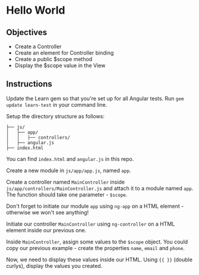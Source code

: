 # Hello World 

## Objectives

- Create a Controller
- Create an element for Controller binding
- Create a public $scope method
- Display the $scope value in the View

## Instructions

Update the Learn gem so that you're set up for all Angular tests. Run `gem update learn-test` in your command line. 

Setup the directory structure as follows:

```
├── js/
│   ├── app/
│   │   ├── controllers/
│   ├── angular.js
├── index.html

```

You can find `index.html` and `angular.js` in this repo.

Create a new module in `js/app/app.js`, named `app`.

Create a controller named `MainController` inside `js/app/controllers/MainController.js` and attach it to a module named `app`. The function should take one parameter - `$scope`.

Don't forget to initiate our module `app` using `ng-app` on a HTML element - otherwise we won't see anything!

Initiate our controller `MainController` using `ng-controller` on a HTML element inside our previous one.
 
Inside `MainController`, assign some values to the `$scope` object. You could copy our previous example - create the properties `name`, `email` and `phone`.  

Now, we need to display these values inside our HTML. Using `{{ }}` (double curlys), display the values you created.
